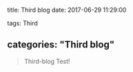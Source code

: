 title: Third blog
date: 2017-06-29 11:29:00

tags: Third

categories: "Third blog"
---

> Third-blog Test!

